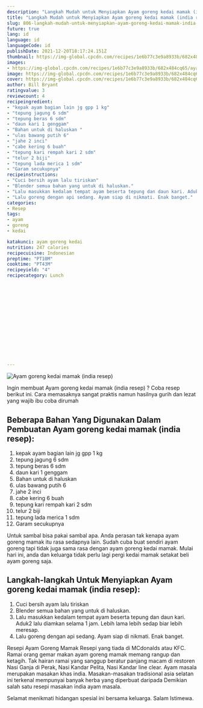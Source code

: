 ```yaml
---
description: "Langkah Mudah untuk Menyiapkan Ayam goreng kedai mamak (india resep), Enak Banget"
title: "Langkah Mudah untuk Menyiapkan Ayam goreng kedai mamak (india resep), Enak Banget"
slug: 806-langkah-mudah-untuk-menyiapkan-ayam-goreng-kedai-mamak-india-resep-enak-banget
future: true
lang: id
language: id
languageCode: id
publishDate: 2021-12-20T18:17:24.151Z 
thumbnail: https://img-global.cpcdn.com/recipes/1e6b77c3e9a8933b/682x484cq65/ayam-goreng-kedai-mamak-india-resep-foto-resep-utama.png
images:
- https://img-global.cpcdn.com/recipes/1e6b77c3e9a8933b/682x484cq65/ayam-goreng-kedai-mamak-india-resep-foto-resep-utama.png
image: https://img-global.cpcdn.com/recipes/1e6b77c3e9a8933b/682x484cq65/ayam-goreng-kedai-mamak-india-resep-foto-resep-utama.png
cover: https://img-global.cpcdn.com/recipes/1e6b77c3e9a8933b/682x484cq65/ayam-goreng-kedai-mamak-india-resep-foto-resep-utama.png
author: Bill Bryant
ratingvalue: 3
reviewcount: 4
recipeingredient:
- "kepak ayam bagian lain jg gpp 1 kg"
- "tepung jagung 6 sdm"
- "tepung beras 6 sdm"
- "daun kari 1 genggam"
- "Bahan untuk di haluskan "
- "ulas bawang putih 6"
- "jahe 2 inci"
- "cabe kering 6 buah"
- "tepung kari rempah kari 2 sdm"
- "telur 2 biji"
- "tepung lada merica 1 sdm"
- "Garam secukupnya"
recipeinstructions:
- "Cuci bersih ayam lalu tiriskan"
- "Blender semua bahan yang untuk di haluskan."
- "Lalu masukkan kedalam tempat ayam beserta tepung dan daun kari. Aduk2 lalu diamkan selama 1 jam. Lebih lama lebih sedap biar lebih meresap."
- "Lalu goreng dengan api sedang. Ayam siap di nikmati. Enak banget."
categories:
- Resep
tags:
- ayam
- goreng
- kedai

katakunci: ayam goreng kedai 
nutrition: 247 calories
recipecuisine: Indonesian
preptime: "PT10M"
cooktime: "PT43M"
recipeyield: "4"
recipecategory: Lunch


     
    
    
    
    
    
    
    
    
    
    
      
    
---
```



![Ayam goreng kedai mamak (india resep)](https://img-global.cpcdn.com/recipes/1e6b77c3e9a8933b/682x484cq65/ayam-goreng-kedai-mamak-india-resep-foto-resep-utama.png)

Ingin membuat Ayam goreng kedai mamak (india resep) ? Coba resep berikut ini. Cara memasaknya sangat praktis namun hasilnya gurih dan lezat yang wajib ibu coba dirumah

<!--inarticleads1-->

## Beberapa Bahan Yang Digunakan Dalam Pembuatan Ayam goreng kedai mamak (india resep):

1. kepak ayam bagian lain jg gpp 1 kg
1. tepung jagung 6 sdm
1. tepung beras 6 sdm
1. daun kari 1 genggam
1. Bahan untuk di haluskan 
1. ulas bawang putih 6
1. jahe 2 inci
1. cabe kering 6 buah
1. tepung kari rempah kari 2 sdm
1. telur 2 biji
1. tepung lada merica 1 sdm
1. Garam secukupnya

Untuk sambal bisa pakai sambal apa. Anda perasan tak kenapa ayam goreng mamak itu rasa sedapnya lain. Sudah cuba buat sendiri ayam goreng tapi tidak juga sama rasa dengan ayam goreng kedai mamak. Mulai hari ini, anda dan keluarga tidak perlu lagi pergi kedai mamak setakat beli ayam goreng saja. 

<!--inarticleads2-->

## Langkah-langkah Untuk Menyiapkan Ayam goreng kedai mamak (india resep):

1. Cuci bersih ayam lalu tiriskan
1. Blender semua bahan yang untuk di haluskan.
1. Lalu masukkan kedalam tempat ayam beserta tepung dan daun kari. Aduk2 lalu diamkan selama 1 jam. Lebih lama lebih sedap biar lebih meresap.
1. Lalu goreng dengan api sedang. Ayam siap di nikmati. Enak banget.


Resepi Ayam Goreng Mamak Resepi yang tiada di MCdonalds atau KFC. Ramai orang gemar makan ayam goreng mamak memang rangup dan ketagih. Tak hairan ramai yang sanggup beratur panjang macam di restoren Nasi Ganja di Perak, Nasi Kandar Pelita, Nasi Kandar line clear. Ayam masala merupakan masakan khas india. Masakan-masakan tradisional asia selatan ini terkenal mempunyai banyak herba yang diperbuat daripada Demikian salah satu resepi masakan india ayam masala. 

Selamat menikmati hidangan spesial ini bersama keluarga. Salam Istimewa.
